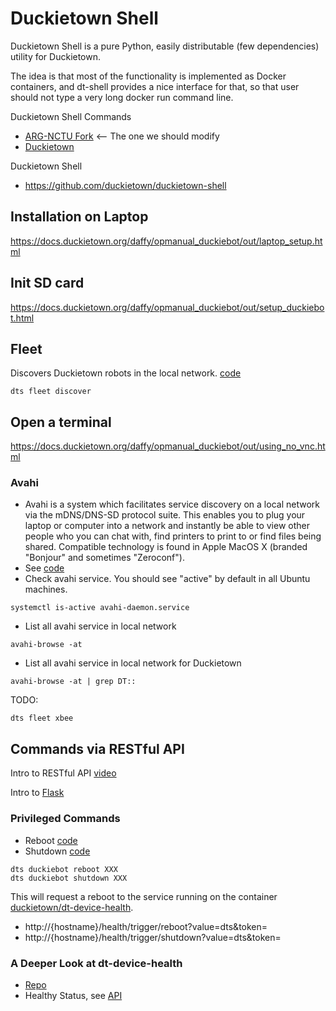 # Duckietown Shell

Duckietown Shell is a pure Python, easily distributable (few dependencies) utility for Duckietown.

The idea is that most of the functionality is implemented as Docker containers, and dt-shell provides a nice interface for that, so that user should not type a very long docker run command line.

Duckietown Shell Commands
* [ARG-NCTU Fork](https://github.com/ARG-NCTU/duckietown-shell-commands) <-- The one we should modify
* [Duckietown](https://github.com/duckietown/duckietown-shell-commands)

Duckietown Shell
* https://github.com/duckietown/duckietown-shell

## Installation on Laptop

https://docs.duckietown.org/daffy/opmanual_duckiebot/out/laptop_setup.html

## Init SD card

https://docs.duckietown.org/daffy/opmanual_duckiebot/out/setup_duckiebot.html

## Fleet

Discovers Duckietown robots in the local network. [code](https://github.com/ARG-NCTU/duckietown-shell-commands/blob/daffy/fleet/discover/command.py)
```
dts fleet discover
```

## Open a terminal

https://docs.duckietown.org/daffy/opmanual_duckiebot/out/using_no_vnc.html

### Avahi
* Avahi is a system which facilitates service discovery on a local network via the mDNS/DNS-SD protocol suite. This enables you to plug your laptop or computer into a network and instantly be able to view other people who you can chat with, find printers to print to or find files being shared. Compatible technology is found in Apple MacOS X (branded "Bonjour" and sometimes "Zeroconf").
* See [code](https://github.com/ARG-NCTU/duckietown-shell-commands/blob/daffy/fleet/discover/command.py)
* Check avahi service. You should see "active" by default in all Ubuntu machines.
```
systemctl is-active avahi-daemon.service
```
* List all avahi service in local network
```
avahi-browse -at
```
* List all avahi service in local network for Duckietown
```
avahi-browse -at | grep DT::
```


TODO: 
```
dts fleet xbee
```

## Commands via RESTful API

Intro to RESTful API [video](https://youtu.be/7YcW25PHnAA)

Intro to [Flask](https://devs.tw/post/448)

### Privileged Commands 

* Reboot [code](https://github.com/ARG-NCTU/duckietown-shell-commands/blob/daffy/duckiebot/reboot/command.py)
* Shutdown [code](https://github.com/ARG-NCTU/duckietown-shell-commands/blob/daffy/duckiebot/shutdown/command.py)
```
dts duckiebot reboot XXX
dts duckiebot shutdown XXX
```
This will request a reboot to the service running on the container [duckietown/dt-device-health](https://github.com/duckietown/dt-device-health).
* http://{hostname}/health/trigger/reboot?value=dts&token=
* http://{hostname}/health/trigger/shutdown?value=dts&token=

### A Deeper Look at dt-device-health

* [Repo](https://github.com/duckietown/dt-device-health)
* Healthy Status, see [API](https://github.com/duckietown/dt-device-health/blob/daffy/packages/health_api/api.py)


